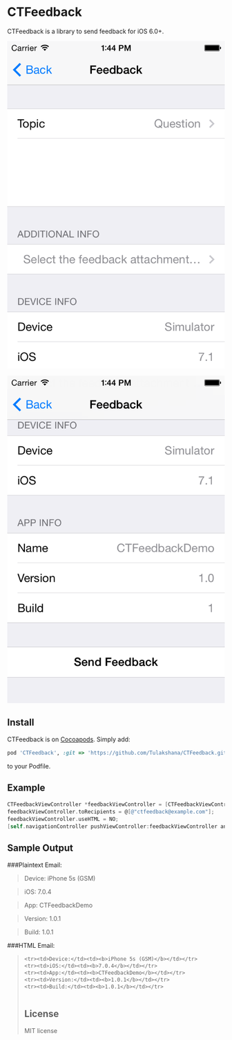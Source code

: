 CTFeedback
==========

CTFeedback is a library to send feedback for iOS 6.0+.

![Screenshot](https://raw.githubusercontent.com/Tulakshana/CTFeedback/master/screenshot1.png)


![Screenshot](https://raw.githubusercontent.com/Tulakshana/CTFeedback/master/screenshot2.png)

Install
----------
CTFeedback is on [Cocoapods](http://cocoapods.org). Simply add:

```Ruby
pod 'CTFeedback', :git => 'https://github.com/Tulakshana/CTFeedback.git'
```

to your Podfile.

Example
----------
```Objective-C
CTFeedbackViewController *feedbackViewController = [CTFeedbackViewController controllerWithTopics:CTFeedbackViewController.defaultTopics localizedTopics:CTFeedbackViewController.defaultLocalizedTopics];
feedbackViewController.toRecipients = @[@"ctfeedback@example.com"];
feedbackViewController.useHTML = NO;
[self.navigationController pushViewController:feedbackViewController animated:YES];
```

Sample Output
----------

###Plaintext Email:

> Device: iPhone 5s (GSM)

> iOS: 7.0.4

> App: CTFeedbackDemo

> Version: 1.0.1

> Build: 1.0.1

###HTML Email:

><table cellspacing=0 cellpadding=0>
	<tr><td>Device:</td><td><b>iPhone 5s (GSM)</b></td></tr>
	<tr><td>iOS:</td><td><b>7.0.4</b></td></tr>
	<tr><td>App:</td><td><b>CTFeedbackDemo</b></td></tr>
	<tr><td>Version:</td><td><b>1.0.1</b></td></tr>
	<tr><td>Build:</td><td><b>1.0.1</b></td></tr>
</table>

License
----------

MIT license
